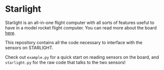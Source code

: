 # Starlight
Starlight is an all-in-one flight computer with all sorts of features useful to have in a model rocket flight computer.
You can read more about the board [here]([url](https://shop.circuitwizardry.com/products/starlight)https://shop.circuitwizardry.com/products/starlight).

This repository contains all the code necessary to interface with the sensors on STARLIGHT.

Check out `example.py` for a quick start on reading sensors on the board, and `starlight.py` for the raw code that talks to the two sensors!
